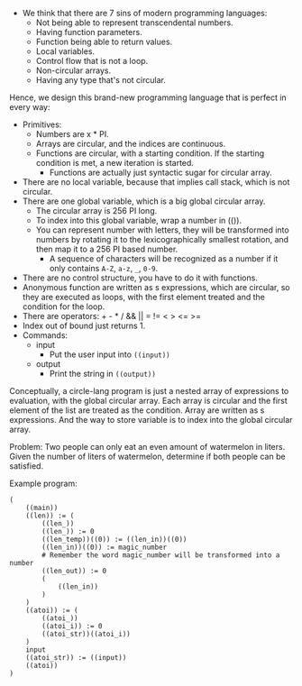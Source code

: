 - We think that there are 7 sins of modern programming languages:
    - Not being able to represent transcendental numbers.
    - Having function parameters.
    - Function being able to return values.
    - Local variables.
    - Control flow that is not a loop.
    - Non-circular arrays.
    - Having any type that's not circular.

Hence, we design this brand-new programming language that is perfect in every
way:
- Primitives:
    - Numbers are x * PI.
    - Arrays are circular, and the indices are continuous.
    - Functions are circular, with a starting condition. If the starting
      condition is met, a new iteration is started.
        - Functions are actually just syntactic sugar for circular array.
- There are no local variable, because that implies call stack, which is not
  circular.
- There are one global variable, which is a big global circular array.
    - The circular array is 256 PI long.
    - To index into this global variable, wrap a number in (()).
    - You can represent number with letters, they will be transformed into
      numbers by rotating it to the lexicographically smallest rotation, and
      then map it to a 256 PI based number.
        - A sequence of characters will be recognized as a number if it only
          contains `A-Z`, `a-z`, `_`, `0-9`.
- There are no control structure, you have to do it with functions.
- Anonymous function are written as s expressions, which are circular, so they
  are executed as loops, with the first element treated and the condition for
  the loop.
- There are operators: + - * / && || = != < > <= >=
- Index out of bound just returns 1.
- Commands:
    - input
        - Put the user input into `((input))`
    - output
        - Print the string in `((output))`

Conceptually, a circle-lang program is just a nested array of expressions to
evaluation, with the global circular array. Each array is circular and the first
element of the list are treated as the condition. Array are written as s
expressions. And the way to store variable is to index into the global circular
array.

Problem:
Two people can only eat an even amount of watermelon in liters.
Given the number of liters of watermelon, determine if both people can be
satisfied.

Example program:
```
(
    ((main))
    ((len)) := (
        ((len_))
        ((len_)) := 0
        ((len_temp))((0)) := ((len_in))((0))
        ((len_in))((0)) := magic_number
        # Remember the word magic_number will be transformed into a number
        ((len_out)) := 0
        (
            ((len_in))
        )
    )
    ((atoi)) := (
        ((atoi_))
        ((atoi_i)) := 0
        ((atoi_str))((atoi_i))
    )
    input
    ((atoi_str)) := ((input))
    ((atoi))
)
```
